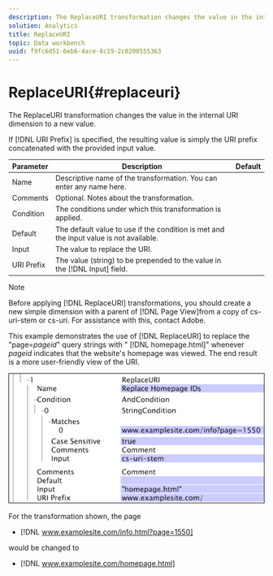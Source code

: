```yaml
---
description: The ReplaceURI transformation changes the value in the internal URI dimension to a new value.
solution: Analytics
title: ReplaceURI
topic: Data workbench
uuid: f9fc6d51-6eb6-4ace-8c19-2c0200555363
---
```


# ReplaceURI{#replaceuri}

The ReplaceURI transformation changes the value in the internal URI dimension to a new value.

 If [!DNL URI Prefix] is specified, the resulting value is simply the URI prefix concatenated with the provided input value.

|  Parameter  | Description  | Default  |
|---|---|---|
|  Name  | Descriptive name of the transformation. You can enter any name here.  |  |
|  Comments  | Optional. Notes about the transformation.  |  |
|  Condition  | The conditions under which this transformation is applied.  |  |
|  Default  | The default value to use if the condition is met and the input value is not available.  |  |
|  Input  | The value to replace the URI.  |  |
|  URI Prefix  |The value (string) to be prepended to the value in the [!DNL Input] field.  |  |

>[!NOTE]
>
>Before applying [!DNL ReplaceURI] transformations, you should create a new simple dimension with a parent of [!DNL Page View]from a copy of cs-uri-stem or cs-uri. For assistance with this, contact Adobe.

This example demonstrates the use of [!DNL ReplaceURI] to replace the "page=*pageid*" query strings with " [!DNL homepage.html]" whenever *pageid* indicates that the website's homepage was viewed. The end result is a more user-friendly view of the URI.

![](assets/cfg_TransformationType_ReplaceURI.bmp)

For the transformation shown, the page

* [!DNL www.examplesite.com/info.html?page=1550]

would be changed to

* [!DNL www.examplesite.com/homepage.html]

